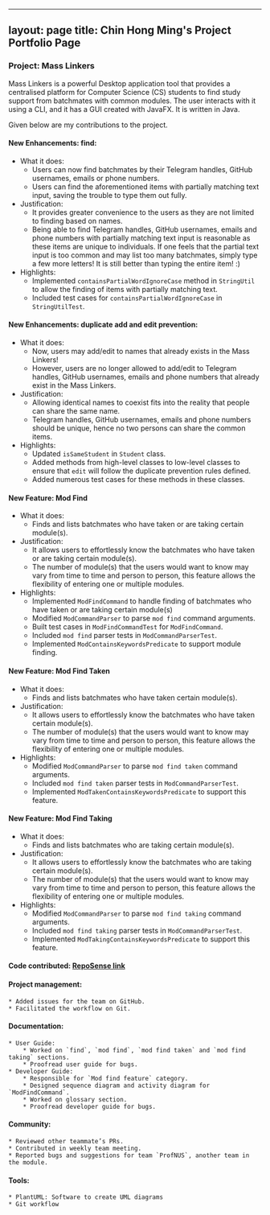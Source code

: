 ---                        ---
layout: page
title: Chin Hong Ming's Project Portfolio Page
---

### Project: Mass Linkers

Mass Linkers is a powerful Desktop application tool that provides a centralised platform for Computer Science (CS) students to find study support from batchmates with common modules. The user interacts with it using a CLI, and it has a GUI created with JavaFX. It is written in Java.

Given below are my contributions to the project.

#### New Enhancements: find:
* What it does:
  * Users can now find batchmates by their Telegram handles, GitHub usernames, emails or phone numbers.
  * Users can find the aforementioned items with partially matching text input, saving the trouble to type them out fully.
* Justification:
  * It provides greater convenience to the users as they are not limited to finding based on names.
  * Being able to find Telegram handles, GitHub usernames, emails and phone numbers with partially matching text input is reasonable as these items are unique to individuals. If one feels that the partial text input is too common and may list too many batchmates, simply type a few more letters! It is still better than typing the entire item! :)
* Highlights:
  * Implemented `containsPartialWordIgnoreCase` method in `StringUtil` to allow the finding of items with partially matching text.
  * Included test cases for `containsPartialWordIgnoreCase` in `StringUtilTest`.

#### New Enhancements: duplicate add and edit prevention:
* What it does:
  * Now, users may add/edit to names that already exists in the Mass Linkers!
  * However, users are no longer allowed to add/edit to Telegram handles, GitHub usernames, emails and phone numbers that already exist in the Mass Linkers.
* Justification:
  * Allowing identical names to coexist fits into the reality that people can share the same name.
  * Telegram handles, GitHub usernames, emails and phone numbers should be unique, hence no two persons can share the common items.
* Highlights:
  * Updated `isSameStudent` in `Student` class.
  * Added methods from high-level classes to low-level classes to ensure that `edit` will follow the duplicate prevention rules defined.
  * Added numerous test cases for these methods in these classes.

#### New Feature: Mod Find
* What it does: 
  * Finds and lists batchmates who have taken or are taking certain module(s).
* Justification:
  * It allows users to effortlessly know the batchmates who have taken or are taking certain module(s).
  * The number of module(s) that the users would want to know may vary from time to time and person to person, this feature allows the flexibility of entering one or multiple modules.
* Highlights:
  * Implemented `ModFindCommand` to handle finding of batchmates who have taken or are taking certain module(s)
  * Modified `ModCommandParser` to parse `mod find` command arguments.
  * Built test cases in `ModFindCommandTest` for `ModFindCommand`.
  * Included `mod find` parser tests in `ModCommandParserTest`.
  * Implemented `ModContainsKeywordsPredicate` to support module finding.

#### New Feature: Mod Find Taken
* What it does:
  * Finds and lists batchmates who have taken certain module(s).
* Justification:
  * It allows users to effortlessly know the batchmates who have taken certain module(s).
  * The number of module(s) that the users would want to know may vary from time to time and person to person, this feature allows the flexibility of entering one or multiple modules.
* Highlights:
  * Modified `ModCommandParser` to parse `mod find taken` command arguments.
  * Included `mod find taken` parser tests in `ModCommandParserTest`.
  * Implemented `ModTakenContainsKeywordsPredicate` to support this feature.


#### New Feature: Mod Find Taking
* What it does:
  * Finds and lists batchmates who are taking certain module(s).
* Justification:
  * It allows users to effortlessly know the batchmates who are taking certain module(s).
  * The number of module(s) that the users would want to know may vary from time to time and person to person, this feature allows the flexibility of entering one or multiple modules.
* Highlights:
  * Modified `ModCommandParser` to parse `mod find taking` command arguments.
  * Included `mod find taking` parser tests in `ModCommandParserTest`.
  * Implemented `ModTakingContainsKeywordsPredicate` to support this feature.

#### Code contributed: [RepoSense link](https://nus-cs2103-ay2223s1.github.io/tp-dashboard/?search=chm252&breakdown=true)

#### Project management:
    * Added issues for the team on GitHub.
    * Facilitated the workflow on Git.

#### Documentation:
    * User Guide:
        * Worked on `find`, `mod find`, `mod find taken` and `mod find taking` sections.
        * Proofread user guide for bugs.
    * Developer Guide:
        * Responsible for `Mod find feature` category.
        * Designed sequence diagram and activity diagram for `ModFindCommand`.
        * Worked on glossary section.
        * Proofread developer guide for bugs.

#### Community:
    * Reviewed other teammate’s PRs.
    * Contributed in weekly team meeting.
    * Reported bugs and suggestions for team `ProfNUS`, another team in the module.

#### Tools:
    * PlantUML: Software to create UML diagrams
    * Git workflow
